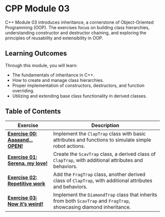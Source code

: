 # CPP Module 03

C++ Module 03 introduces inheritance, a cornerstone of Object-Oriented Programming (OOP). The exercises focus on building class hierarchies, understanding constructor and destructor chaining, and exploring the principles of reusability and extensibility in OOP.

## Learning Outcomes

Through this module, you will learn:
- The fundamentals of inheritance in C++.
- How to create and manage class hierarchies.
- Proper implementation of constructors, destructors, and function overriding.
- Utilizing and extending base class functionality in derived classes.

## Table of Contents

| **Exercise**                              | **Description**                                                                                     |
|------------------------------------------|-----------------------------------------------------------------------------------------------------|
| [**Exercise 00: Aaaaand... OPEN!**](https://github.com/jmolenaa/CPP_Modules/tree/main/CPP_03/ex00)    | Implement the `ClapTrap` class with basic attributes and functions to simulate simple robot actions. |
| [**Exercise 01: Serena, my love!**](https://github.com/jmolenaa/CPP_Modules/tree/main/CPP_03/ex01)    | Create the `ScavTrap` class, a derived class of `ClapTrap`, with additional attributes and behaviors. |
| [**Exercise 02: Repetitive work**](https://github.com/jmolenaa/CPP_Modules/tree/main/CPP_03/ex02)     | Add the `FragTrap` class, another derived class of `ClapTrap`, with additional attributes and behaviors. |
| [**Exercise 03: Now it’s weird!**](https://github.com/jmolenaa/CPP_Modules/tree/main/CPP_03/ex03)     | Implement the `DiamondTrap` class that inherits from both `ScavTrap` and `FragTrap`, showcasing diamond inheritance. |
